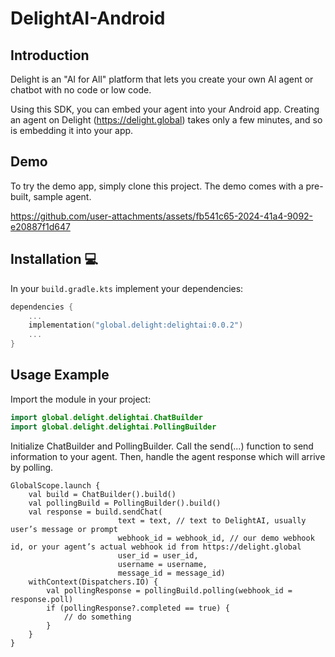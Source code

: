 # DelightAI-Android

## Introduction
Delight is an "AI for All" platform that lets you create your own AI agent or chatbot with no code or low code. 

Using this SDK, you can embed your agent into your Android app. Creating an agent on Delight (https://delight.global) takes only a few minutes, and 
so is embedding it into your app.

## Demo
To try the demo app, simply clone this project. The demo comes with a pre-built, sample agent.

https://github.com/user-attachments/assets/fb541c65-2024-41a4-9092-e20887f1d647

## Installation 💻
In your `build.gradle.kts` implement your dependencies:

```kotlin
dependencies {
    ...
    implementation("global.delight:delightai:0.0.2")
    ...
}
```

## Usage Example
Import the module in your project:

```kotlin
import global.delight.delightai.ChatBuilder
import global.delight.delightai.PollingBuilder
```

Initialize ChatBuilder and PollingBuilder. Call the send(...) function to send information to your agent. Then, handle the agent response which will arrive by polling.

```koltin
GlobalScope.launch {
    val build = ChatBuilder().build() 
    val pollingBuild = PollingBuilder().build()
    val response = build.sendChat(
                        text = text, // text to DelightAI, usually user’s message or prompt
                        webhook_id = webhook_id, // our demo webhook id, or your agent’s actual webhook id from https://delight.global
                        user_id = user_id,
                        username = username,
                        message_id = message_id)
    withContext(Dispatchers.IO) {
        val pollingResponse = pollingBuild.polling(webhook_id = response.poll)
        if (pollingResponse?.completed == true) {
            // do something
        }
    }
}
```


